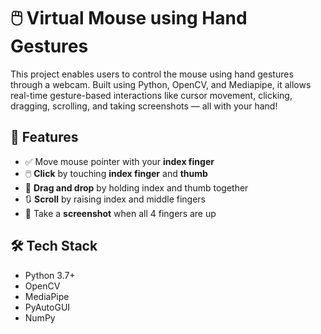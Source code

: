 # 🖱️ Virtual Mouse using Hand Gestures

This project enables users to control the mouse using hand gestures through a webcam. 
Built using Python, OpenCV, and Mediapipe, it allows real-time gesture-based interactions like cursor movement, clicking, dragging, scrolling, and taking screenshots
— all with your hand!

## 🚀 Features

- ✅ Move mouse pointer with your **index finger**
- 🖱️ **Click** by touching **index finger** and **thumb**
- 📂 **Drag and drop** by holding index and thumb together
- 🔃 **Scroll** by raising index and middle fingers
- 📸 Take a **screenshot** when all 4 fingers are up

## 🛠️ Tech Stack

- Python 3.7+
- OpenCV
- MediaPipe
- PyAutoGUI
- NumPy

